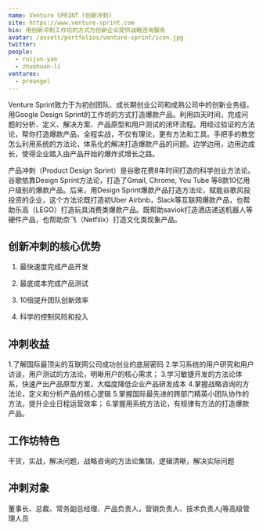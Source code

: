```yaml
---
name: Venture SPRINT (创新冲刺)
site: https://www.venture-sprint.com
bio: 用创新冲刺工作坊的方式为创新企业提供战略咨询服务
avatar: /assets/portfolios/venture-sprint/icon.jpg
twitter: 
people:
  - ruijun-yao
  - zhuohuan-li
ventures:
  - preangel
---
```

Venture  Sprint致力于为初创团队、成长期创业公司和成熟公司中的创新业务组，用Google Design Sprint的工作坊的方式打造爆款产品。利用四天时间，完成问题的分析、定义、解决方案、产品原型和用户测试的闭环流程。用经过验证的方法论，帮你打造爆款产品，全程实战，不仅有理论，更有方法和工具。手把手的教您怎么利用系统的方法论，体系化的解决打造爆款产品的问题。边学边用，边用边成长，使得企业踏入由产品开始的爆炸式增长之路。

产品冲刺（Product Design Sprint）是谷歌花费8年时间打造的科学创业方法论。谷歌依靠Design Sprint方法论，打造了Gmail, Chrome, You Tube 等8款10亿用户级别的爆款产品。后来，用Design Sprint爆款产品打造方法论，赋能谷歌风投投资的企业，这个方法论既打造初Uber Airbnb，Slack等互联网爆款产品，也帮助乐高（LEGO）打造玩具消费类爆款产品。既帮助saviok打造酒店递送机器人等硬件产品，也帮助奈飞（Netfilix）打造文化类现象产品。

## 创新冲刺的核心优势

1. 最快速度完成产品开发

2. 最底成本完成产品测试

3. 10倍提升团队创新效率

4. 科学的控制风险和投入

## 冲刺收益

1.了解国际最顶尖的互联网公司成功创业的底层密码
2.学习系统的用户研究和用户访谈，用户测试的方法论，明晰用户的核心需求；
3.学习敏捷开发的方法论体系，快速产出产品原型方案，大幅度降低企业产品研发成本
4.掌握战略咨询的方法论，定义和分析产品的核心逻辑
5.掌握国际最先进的跨部门精英小团队协作的方法，提升企业日程运营效率；
6.掌握用系统方法论，有规律有方法的打造爆款产品。

## 工作坊特色

干货，实战，解决问题，战略咨询的方法论集锦，逻辑清晰，解决实际问题

## 冲刺对象

董事长、总裁、常务副总经理、产品负责人，营销负责人、技术负责人j等高级管理人员
